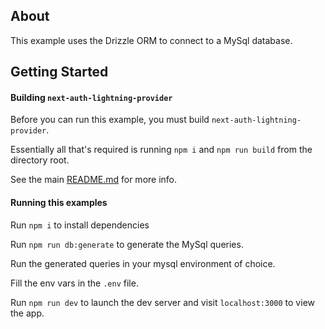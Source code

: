 ## About

This example uses the Drizzle ORM to connect to a MySql database.

## Getting Started

#### Building `next-auth-lightning-provider`

Before you can run this example, you must build `next-auth-lightning-provider`.

Essentially all that's required is running `npm i` and `npm run build` from the directory root.

See the main [README.md](../../README.md) for more info.

#### Running this examples

Run `npm i` to install dependencies

Run `npm run db:generate` to generate the MySql queries.

Run the generated queries in your mysql environment of choice.

Fill the env vars in the `.env` file.

Run `npm run dev` to launch the dev server and visit `localhost:3000` to view the app.
